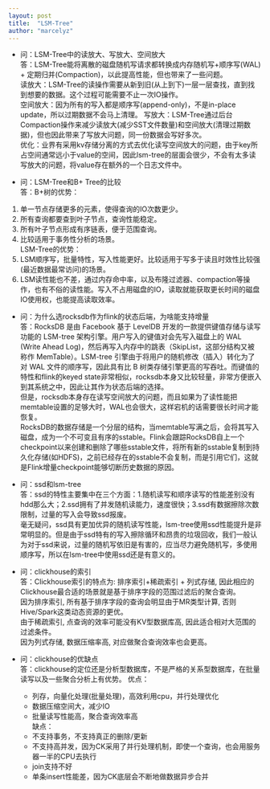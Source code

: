 ```yaml
---
layout: post
title:  "LSM-Tree"
author: "marcelyz"
---
```


- 问：LSM-Tree中的读放大、写放大、空间放大  
答：LSM-Tree能将离散的磁盘随机写请求都转换成内存随机写+顺序写(WAL) + 定期归并(Compaction)，以此提高性能，但也带来了一些问题。  
读放大：LSM-Tree的读操作需要从新到旧(从上到下)一层一层查找，直到找到想要的数据。这个过程可能需要不止一次IO操作。  
空间放大：因为所有的写入都是顺序写(append-only)，不是in-place update，所以过期数据不会马上清理。
写放大：LSM-Tree通过后台Compaction操作来减少读放大(减少SST文件数量)和空间放大(清理过期数据)，但也因此带来了写放大问题，同一份数据会写好多次。  
优化：业界有采用kv存储分离的方式去优化读写空间放大的问题，由于key所占空间通常远小于value的空间，因此lsm-tree的层面会很少，不会有太多读写放大的问题，将value存在额外的一个日志文件中。

- 问：LSM-Tree和B+ Tree的比较  
答：B+树的优势：  
1. 单一节点存储更多的元素，使得查询的IO次数更少。  
2. 所有查询都要查到叶子节点，查询性能稳定。  
3. 所有叶子节点形成有序链表，便于范围查询。  
4. 比较适用于事务性分析的场景。  
LSM-Tree的优势：  
1. LSM顺序写，批量特性，写入性能更好。比较适用于写多于读且时效性比较强(最近数据最常访问)的场景。  
2. LSM读性能也不差，通过内存命中率，以及布隆过滤器、compaction等操作，也有不俗的读性能。写入不占用磁盘的IO，读取就能获取更长时间的磁盘IO使用权，也能提高读取效率。

- 问：为什么选rocksdb作为flink的状态后端，为啥能支持增量  
答：RocksDB 是由 Facebook 基于 LevelDB 开发的一款提供键值存储与读写功能的 LSM-tree 架构引擎。用户写入的键值对会先写入磁盘上的 WAL (Write Ahead Log)，然后再写入内存中的跳表（SkipList，这部分结构又被称作 MemTable）。LSM-tree 引擎由于将用户的随机修改（插入）转化为了对 WAL 文件的顺序写，因此具有比 B 树类存储引擎更高的写吞吐。而键值的特性和flink的keyed state非常相似，rocksdb本身又比较轻量，非常方便嵌入到其系统之中，因此让其作为状态后端的选择。  
但是，rocksdb本身存在读写空间放大的问题，而且如果为了读性能把memtable设置的足够大时，WAL也会很大，这样宕机的话需要很长时间才能恢复。  
RocksDB的数据存储是一个分层的结构，当memtable写满之后，会将其写入磁盘，成为一个不可变且有序的sstable。Flink会跟踪RocksDB自上一个checkpoint以来创建和删除了哪些sstable文件，将所有新的sstable复制到持久化存储(如HDFS)，之前已经存在的sstable不会复制，而是引用它们，这就是Flink增量checkpoint能够切断历史数据的原因。

- 问：ssd和lsm-tree  
答：ssd的特性主要集中在三个方面：1.随机读写和顺序读写的性能差别没有hdd那么大；2.ssd拥有了并发随机读能力，速度很快；3.ssd有数据擦除次数限制，过量的写入会导致ssd报废。  
毫无疑问，ssd具有更加优异的随机读写性能，lsm-tree使用ssd性能提升是非常明显的。但是由于ssd特有的写入擦除循环和昂贵的垃圾回收，我们一般认为对于ssd来说，过量的随机写依旧是有害的，应当尽力避免随机写，多使用顺序写，所以在lsm-tree中使用ssd还是有意义的。  

- 问：clickhouse的索引  
答：Clickhouse索引的特点为: 排序索引+稀疏索引 + 列式存储, 因此相应的Clickhouse最合适的场景就是基于排序字段的范围过滤后的聚合查询。  
因为排序索引, 所有基于排序字段的查询会明显由于MR类型计算, 否则Hive/Spark这类动态资源的更优。  
由于稀疏索引, 点查询的效率可能没有KV型数据库高, 因此适合相对大范围的过滤条件。  
因为列式存储, 数据压缩率高, 对应做聚合查询效率也会更高。  

- 问：clickhouse的优缺点  
答：clickhouse的定位还是分析型数据库，不是严格的关系型数据库，在批量读写以及一些聚合分析上有优势。
优点：  
    * 列存，向量化处理(批量处理)，高效利用cpu，并行处理优化
    * 数据压缩空间大，减少IO  
    * 批量读写性能高，聚合查询效率高  
缺点：
    * 不支持事务，不支持真正的删除/更新  
    * 不支持高并发，因为CK采用了并行处理机制，即使一个查询，也会用服务器一半的CPU去执行
    * join支持不好
    * 单条insert性能差，因为CK底层会不断地做数据异步合并  